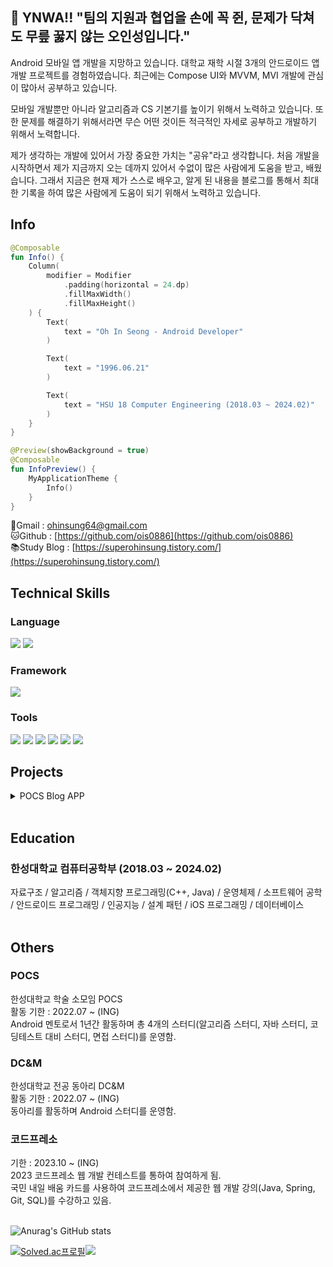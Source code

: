 ## 👋 YNWA!! "팀의 지원과 협업을 손에 꼭 쥔, 문제가 닥쳐도 무릎 꿇지 않는 오인성입니다."
Android 모바일 앱 개발을 지망하고 있습니다. 대학교 재학 시절 3개의 안드로이드 앱 개발 프로젝트를 경험하였습니다. 최근에는 Compose UI와 MVVM, MVI 개발에 관심이 많아서 공부하고 있습니다.

모바일 개발뿐만 아니라 알고리즘과 CS 기본기를 높이기 위해서 노력하고 있습니다. 또한 문제를 해결하기 위해서라면 무슨 어떤 것이든 적극적인 자세로 공부하고 개발하기 위해서 노력합니다.

제가 생각하는 개발에 있어서 가장 중요한 가치는 "공유"라고 생각합니다. 처음 개발을 시작하면서 제가 지금까지 오는 데까지 있어서 수없이 많은 사람에게 도움을 받고, 배웠습니다. 그래서 지금은 현재 제가 스스로 배우고, 알게 된 내용을 블로그를 통해서 최대한 기록을 하여 많은 사람에게 도움이 되기 위해서 노력하고 있습니다.

## Info
```kotlin
@Composable
fun Info() {
    Column(
        modifier = Modifier
            .padding(horizontal = 24.dp)
            .fillMaxWidth()
            .fillMaxHeight()
    ) {
        Text(
            text = "Oh In Seong - Android Developer"
        )

        Text(
            text = "1996.06.21"
        )

        Text(
            text = "HSU 18 Computer Engineering (2018.03 ~ 2024.02)"
        )
    }
}

@Preview(showBackground = true)
@Composable
fun InfoPreview() {
    MyApplicationTheme {
        Info()
    }
}
```
📧Gmail : [ohinsung64@gmail.com](mailto:ohinsung64@gmail.com)<br>
🐱Github : [https://github.com/ois0886](https://github.com/ois0886)<br>
📚Study Blog : [https://superohinsung.tistory.com/](https://superohinsung.tistory.com/)

## Technical Skills
### Language
<img src="https://img.shields.io/badge/Kotlin-7F52FF?style=for-the-badge&logo=Kotlin&logoColor=white"/> <img src="https://img.shields.io/badge/JAVA-007396.svg?style=for-the-badge&logo=JAVA&logoColor=black"> 

### Framework
<img src="https://img.shields.io/badge/Android-3DDC84?style=for-the-badge&logo=Android&logoColor=white"/> 

### Tools
<img src="https://img.shields.io/badge/Git-F05032?style=for-the-badge&logo=Git&logoColor=white"/> <img src="https://img.shields.io/badge/Github-181717?style=for-the-badge&logo=Github&logoColor=white"/> <img src="https://img.shields.io/badge/Visual%20Studio%20Code-007ACC.svg?style=for-the-badge&logo=Visual%20Studio%20Code&logoColor=white"> <img src="https://img.shields.io/badge/Android%20Studio-3DDC84.svg?style=for-the-badge&logo=Android%20Studio&logoColor=white"> <img src="https://img.shields.io/badge/IntelliJ%20IDEA-000000.svg?style=for-the-badge&logo=IntelliJ%20IDEA&logoColor=white"> <img src="https://img.shields.io/badge/Firebase-FFCA28.svg?style=for-the-badge&logo=Firebase&logoColor=white"> 

## Projects
<!-- 여기는 나중에 추가
### 콥알림이(진행중)
2023.10 ~ ing<br>

Fact
- 총 4명의 인원(Server 2명, Android 1명, IOS 1명)이 팀을 구성하여 시작하게 된 6개월 졸업 작품
- 실제 프로젝트 기획부터 디자인까지 직접 만들며, 요구사항을 실제로 작성하며 스프린트를 진행함.
- 기존에 존재한 봉사앱과 

Lesson
- 
- 
- 
<br>

### [재능마켓](https://github.com/GrapeBongBong/Android) (작성중)
2022.12 ~ 2023.06(6개월)<br>

Fact
- 총 4명의 인원(Server 2명, Android 1명, IOS 1명)이 팀을 구성하여 시작하게 된 6개월 졸업 작품
- 실제 프로젝트 기획부터 디자인까지 직접 만들며, 요구사항을 실제로 작성하며 스프린트를 진행함.
- 기존에 존재한 봉사앱과 

Lesson
- 
- 
- 
<br>


### [디딤돌 프로젝트](https://github.com/HSU-Didimdol/Android_PickNumber) (작성중)
2022.12 ~ 2023.06(6개월)<br>

Fact
- 
- 
- 

Lesson
- 
- 
- 
<br>
-->
<details>
<summary>POCS Blog APP</summary>

[깃허브 바로가기](https://github.com/hansung-pocs/blog-android)
    
2022.07 ~ 2022.09(3개월)<br>

Fact
- 초기 12명 규모에서 프로젝트를 진행함. (백엔드 4명, 안드로이드 2명, 프론트엔드 6명)
- 프로젝트를 위한 안드로이드 학습기간 2주를 거친 후에 스프린트 8주 + 유지보수 기간 3주를 통해서 실제 앱을 구글 앱 스토어에 출시함.
- 기본적인 안드로이드 기술 스택 뿐만 아니라 [클린 아키텍처](https://superohinsung.tistory.com/74)와 [MVVM](https://superohinsung.tistory.com/66)을 공부해서 실제로 프로젝트를 적용하고 이를 블로그에 글로 게시함.

Lesson
- 학습과 프로젝트에 있어 중요한 것은 과정을 기록하는 것에 있음을 깨달음.
- 팀프로젝트를 진행함에 있어서 나 자신이 팔로워 보다는 리더형에 가까운 사람임을 깨달았고, 그럼에도 아직은 부족한 리더라는 것을 알게됨.
- 안드로이드 파트에서 팀장을 맡아서 다른 팀(Server, Front)와 대화를 하는 법을 배움
- 팀원들의 자율성을 끌어내기 위한 법을 고민하게 됨.

TechStack
- Coroutine
- Paging3
- View Binding
- ViewModel
- Compose
- Hilt
- Dagger
- Glide
- Retrofit2
- OkHttp3
- Espresso
- Github Action(CI/CD)

</details>
<br>

## Education

### 한성대학교 컴퓨터공학부 (2018.03 ~ 2024.02) 
자료구조 / 알고리즘 / 객체지향 프로그래밍(C++, Java) / 운영체제 / 소프트웨어 공학 / 안드로이드 프로그래밍 / 인공지능 / 설계 패턴 / iOS 프로그래밍 / 데이터베이스 <br>
<br>

## Others

### POCS
한성대학교 학술 소모임 POCS <br>
활동 기한 : 2022.07 ~ (ING) <br>
Android 멘토로서 1년간 활동하며 총 4개의 스터디(알고리즘 스터디, 자바 스터디, 코딩테스트 대비 스터디, 면접 스터디)를 운영함. <br>

### DC&M
한성대학교 전공 동아리 DC&M <br>
활동 기한 : 2022.07 ~ (ING) <br>
동아리를 활동하며 Android 스터디를 운영함. <br>

### 코드프레소 
기한 : 2023.10 ~ (ING) <br>
2023 코드프레소 웹 개발 컨테스트를 통하여 참여하게 됨. <br>
국민 내일 배움 카드를 사용하여 코드프레소에서 제공한 웹 개발 강의(Java, Spring, Git, SQL)를 수강하고 있음. 
<br>
<br>
<!-- 여기는 나중에 추가
## Certifications
SQLD

컴퓨터 활용능력 1급

OPIC IL
-->

![Anurag's GitHub stats](https://github-readme-stats.vercel.app/api?username=ois0886&show_icons=true&theme=dark)

[![Solved.ac프로필](http://mazassumnida.wtf/api/v2/generate_badge?boj=ois0886)](https://solved.ac/ois0886)<img src="http://mazandi.herokuapp.com/api?handle=ois0886&theme=warm"/>
